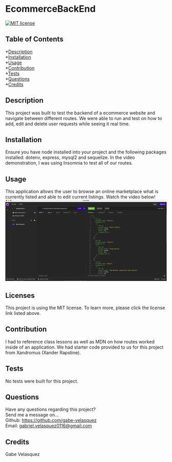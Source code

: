 # EcommerceBackEnd
  [![MIT license](https://img.shields.io/badge/License-MIT-blue.svg)](https://mit-license.org/)

  ## Table of Contents
  *[Description](#description) <br>
  *[Installation](#Installation) <br>
  *[Usage](#usage) <br>
  *[Contribution](#contribution) <br>
  *[Tests](#tests) <br>
  *[Questions](#questions) <br>
  *[Credits](#credits) <br>

  ## Description <a name='description'></a>
  This project was built to test the backend of a ecommerce website and navigate between different routes. We were able to run and test on how to add, edit and delete user requests while seeing it real time. 

  ## Installation <a name='installation'></a>
  Ensure you have node installed into your project and the following packages installed: dotenv, express, mysql2 and sequelize. In the video demonstration, I was using Insomnia to test all of our routes.

  ## Usage <a name='usage'></a>
  This application allows the user to browse an online marketplace what is currently listed and able to edit current listings. Watch the video below!
  [![Watch the video](./BackendEcommerce.png)](https://drive.google.com/file/d/1NUJc-x6Aphb5A3t7_P0uPVQLjTSr2ess/view)

  ## Licenses <a name='license'></a>
  
  This project is using the MIT license. To learn more, please click the license link listed above.

  ## Contribution <a name='contribution'></a>
  I had to reference class lessons as well as MDN on how routes worked inside of an application. We had starter code provided to us for this project from Xandromus (Xander Rapstine).

  ## Tests <a name='tests'></a>
  No tests were built for this project. 

  ## Questions <a name='questions'></a>
  Have any questions regarding this project? <br>
  Send me a message on... <br>
  Github: https://github.com/gabe-velasquez <br>
  Email: gabriel.velasquez0116@gmail.com <br>

  ## Credits <a name='credits'></a>
  Gabe Velasquez
